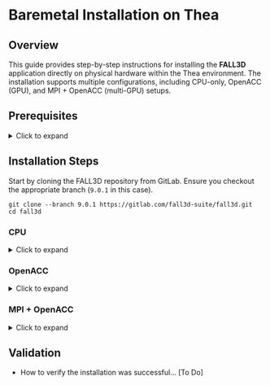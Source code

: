 # Baremetal Installation on Thea

## Overview

This guide provides step-by-step instructions for installing the **FALL3D** application directly on physical hardware within the Thea environment. The installation supports multiple configurations, including CPU-only, OpenACC (GPU), and MPI + OpenACC (multi-GPU) setups.

## Prerequisites

<details><summary>Click to expand</summary>

- **Software Dependencies:**
  - **Build Tools:**
    - CMake (version x or later)
  - **Compilers:**
    - GCC (version 12.3.0)
    - NVIDIA HPC SDK (version 24.3)
  - **Libraries:**
    - NetCDF-Fortran (version 4.6.1)
    - OpenMPI (version 4.1.6) *[only for MPI configuration]*
  
</details>

## Installation Steps

Start by cloning the FALL3D repository from GitLab. Ensure you checkout the appropriate branch (`9.0.1` in this case).

```shell
git clone --branch 9.0.1 https://gitlab.com/fall3d-suite/fall3d.git
cd fall3d
```

### CPU

<details><summary>Click to expand</summary>

ml load gcc/12.3.0-gcc-11.4.1-f7guf3f

</details>


### OpenACC


<details><summary>Click to expand</summary>

**Load Modules**

```shell
ml purge 
. /global/scratch/groups/gh/bootstrap-gh-env.sh
ml load nvhpc/24.3-gcc-12.3.0-b36fwfy
ml load netcdf-fortran/4.6.1-nvhpc-24.3-sgu66sx
ml load cmake/3.29.2-gcc-12.3.0-iitrhra
```

**Configure and build**

_single GPU configuration_

```shell
cmake \
    -B ./fall3d-build-release \
    -DDETAIL_BIN=YES \
    -DWITH-MPI=NO \
    -DWITH-ACC=YES \
    -DWITH-R4=NO \
    -DCMAKE_INSTALL_PREFIX=./fall3d-install-release \
    -DCMAKE_BUILD_TYPE=Release \
    -S ./fall3d
```

---DCUSTOM_COMPILER_FLAGS="-fast -g -Minfo=accel" \ # ?

```shell
cmake --build ./fall3d-build-release/cmake 
```

</details>

### MPI + OpenACC

<details><summary>Click to expand</summary>

**Load Modules**

```shell
ml purge
. /global/scratch/groups/gh/bootstrap-gh-env.sh
ml load nvhpc/24.3-gcc-12.3.0-b36fwfy
ml load cmake/3.29.2-gcc-12.3.0-iitrhra
ml load netcdf-fortran/4.6.1-nvhpc-24.3-sgu66sx
ml load openmpi/4.1.6-nvhpc-24.3-zxjv2cq
```

_Note: The issue is that `ml load netcdf-fortran/4.6.1-nvhpc-24.3-sgu66sx` loads `openmpi/4.1.6-gcc-12.3.0-wftkmyd` and so by loading the openmpi module with nvhpc, `openmpi/4.1.6-nvhpc-24.3-zxjv2cq`, solve the `find_package(MPI)` issue - see issue on repo_

**Configure and build**

_multi GPU configuration_

```shell
cmake \
    -B ./fall3d-mpi-build-release \
    -DDETAIL_BIN=YES \
    -DWITH-MPI=YES \
    -DWITH-ACC=YES \
    -DWITH-R4=NO \
    -DCMAKE_INSTALL_PREFIX=./fall3d-mpi-install-release \
    -DCMAKE_BUILD_TYPE=Release \
    -S ./fall3d
```

---DCUSTOM_COMPILER_FLAGS="-fast -g -Minfo=accel" \ # ?

```shell
cmake --build ./fall3d-mpi-build-release/
```

</details>

## Validation

- How to verify the installation was successful... [To Do]

